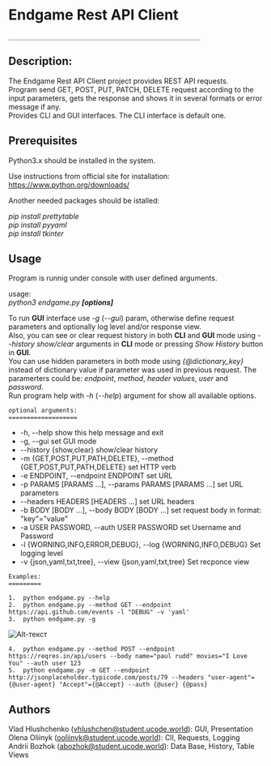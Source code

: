 # Endgame Rest API Client
```
_____________________________________________________
```

## Description:

The Endgame Rest API Client project provides REST API requests.  
Program send GET, POST, PUT, PATCH, DELETE request according to the input parameters, gets the response and shows it in several formats or error message if any.   
Provides CLI and GUI interfaces. The CLI interface is default one.

## Prerequisites

Python3.x should be installed in the system.  

Use instructions from official site for installation: https://www.python.org/downloads/

Another needed packages should be istalled:  

*pip install prettytable*  
*pip install pyyaml*  
*pip install tkinter*  

## Usage
Program is runnig under console with user defined arguments.  

usage:  
*python3 endgame.py* ***[options]***

To run **GUI** interface use *-g* (*--gui*) param, otherwise define request parameters and optionally log level and/or response view.  
Also, you can see or clear request history in both **CLI** and **GUI** mode using *--history show/clear* arguments in **CLI** mode or pressing *Show History* button in **GUI**.  
You can use hidden parameters in both mode using *{@dictionary_key}* instead of dictionary value if parameter was used in previous request. The paramerters could be: 
*endpoint*, *method*, *header values*, *user* and *password*.  
Run program help with *-h* (*--help*) argument for show all available options.

```
optional arguments:
===================
```
-   -h, --help            show this help message and exit
-   -g, --gui             set GUI mode
-   --history {show,clear}
                        show/clear history
-   -m {GET,POST,PUT,PATH,DELETE}, --method {GET,POST,PUT,PATH,DELETE}
                        set HTTP verb
-   -e ENDPOINT, --endpoint ENDPOINT
                        set URL
-   -p PARAMS [PARAMS ...], --params PARAMS [PARAMS ...]
                        set URL parameters
-   --headers HEADERS [HEADERS ...]
                        set URL headers
-   -b BODY [BODY ...], --body BODY [BODY ...]
                        set request body in format: "key"="value"
-   -a USER PASSWORD, --auth USER PASSWORD
                        set Username and Password
-   -l {WORNING,INFO,ERROR,DEBUG}, --log {WORNING,INFO,DEBUG}
                        Set logging level
-   -v {json,yaml,txt,tree}, --view {json,yaml,txt,tree}
                        Set recponce view

```
Examples:
=========
```
```
1.  python endgame.py --help
2.  python endgame.py --method GET --endpoint https://api.github.com/events -l "DEBUG" -v 'yaml'
3.  python endgame.py -g
```
![Alt-текст](https://i.ibb.co/Q8GzRgx/GUI.png "GUI")
```
4.  python endgame.py --method POST --endpoint https://reqres.in/api/users --body name="paul rudd" movies="I Love You" --auth user 123
5.  python endgame.py -m GET --endpoint http://jsonplaceholder.typicode.com/posts/79 --headers "user-agent"={@user-agent} "Accept"={@Accept} --auth {@user} {@pass}
```
## Authors

Vlad Hlushchenko (vhlushchen@student.ucode.world): GUI, Presentation  
Olena Oliinyk (ooliinyk@student.ucode.world): ClI, Requests, Logging  
Andrii Bozhok (abozhok@student.ucode.world): Data Base, History, Table Views